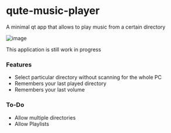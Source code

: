 # qute-music-player

A minimal qt app that allows to play music from a certain directory

![image](https://github.com/himanshugoswamiii/qute-music-player/assets/96357852/1dbfa526-fc7f-47df-b6ed-2a242bc71e36)

This application is still work in progress

### Features
- Select particular directory without scanning for the whole PC
- Remembers your last played directory
- Remembers your last volume

### To-Do
- Allow multiple directories
- Allow Playlists
